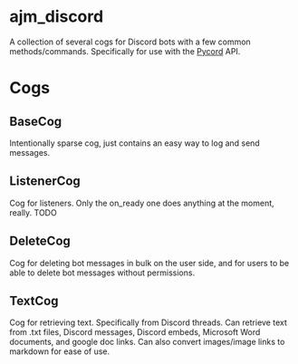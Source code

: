 # ajm_discord
A collection of several cogs for Discord bots with a few common methods/commands. Specifically for use with the [Pycord](https://github.com/Pycord-Development/pycord) API.

# Cogs

## BaseCog
Intentionally sparse cog, just contains an easy way to log and send messages.

## ListenerCog
Cog for listeners. Only the on_ready one does anything at the moment, really. TODO

## DeleteCog
Cog for deleting bot messages in bulk on the user side, and for users to be able to delete bot messages without permissions.

## TextCog
Cog for retrieving text. Specifically from Discord threads. Can retrieve text from .txt files, Discord messages, Discord embeds, Microsoft Word documents, and google doc links. Can also convert images/image links to markdown for ease of use.